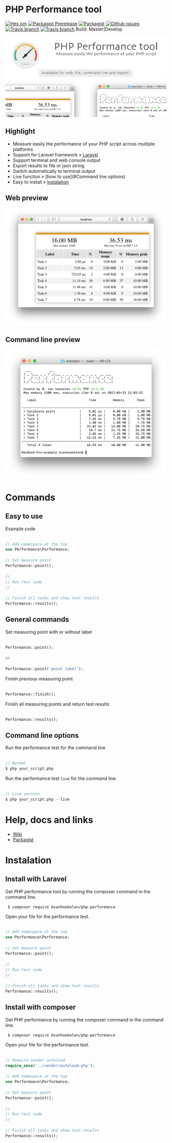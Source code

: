 # PHP Performance tool

[![Hex.pm](https://img.shields.io/hexpm/l/plug.svg?maxAge=2592000&style=flat-square)](https://github.com/bvanhoekelen/php-compressor/blob/master/LICENSE)
[![Packagist Prerelease](https://img.shields.io/packagist/vpre/bvanhoekelen/php-performance.svg?style=flat-square)](https://packagist.org/packages/bvanhoekelen/php-performance)
[![Packagist](https://img.shields.io/packagist/dt/bvanhoekelen/php-performance.svg?style=flat-square)](https://packagist.org/packages/bvanhoekelen/php-performance)
[![Github issues](https://img.shields.io/github/issues/bvanhoekelen/php-performance.svg?style=flat-square)](https://github.com/bvanhoekelen/php-performance/issues)
[![Travis branch](https://img.shields.io/travis/bvanhoekelen/php-performance/master.svg?style=flat-square)](https://travis-ci.org/bvanhoekelen/php-performance)
[![Travis branch](https://img.shields.io/travis/bvanhoekelen/php-performance/develop.svg?style=flat-square)](https://travis-ci.org/bvanhoekelen/php-performance) Build: Master|Develop

<p align="center"><img src="/assets/raw/php-performance-tool.png" alt="PHP performance tool" /></p>

## Highlight
- Measure easily the performance of your PHP script across multiple platforms
- Support for Laravel framework » [Laravel](https://laravel.com)
- Support terminal and web console output
- Export results to file or json string
- Switch automatically to terminal output
- Live function » [how to use](#Command line options)
- Easy to install » [instalation](#instalation)

## Web preview
<p align="center"><img src="/assets/raw/php-performance-tool-web-support.png" alt="PHP performance tool for web" /></p>

## Command line preview
<p align="center"><img src="/assets/raw/php-performance-tool-command-line.png" alt="PHP performance tool for command line" /></p>

# Commands

## Easy to use
Example code
```php

// Add namespace at the top
use Performance\Performance;

// Set measure point
Performance::point();

//
// Run test code
//

// Finish all tasks and show test results
Performance::results();

```

## General commands
Set measuring point with or without label

```php

Performance::point();

or 

Performance::point('point label');

```

Finish previous measuring point 

```php

Performance::finish();

```

Finish all measuring points and return test results

```php

Performance::results();

```

## Command line options

Run the performance test for the command line

```php

// Normal
$ php your_script.php
```
Run the performance test `live` for the command line

```php

// Live version
$ php your_script.php --live 

```

# Help, docs and links
- [Wiki](https://github.com/bvanhoekelen/php-performance/wiki)
- [Packagist](https://packagist.org/packages/bvanhoekelen/php-performance)

# Instalation

## Install with Laravel
Get PHP performance tool by running the composer command in the command line. 
```{r, engine='bash', count_lines}
 $ composer require bvanhoekelen/php-performance
```

Open your file for the performance test.
```php

// Add namespace at the top
use Performance\Performance;

// Set measure point
Performance::point();

//
// Run test code
//

// Finish all tasks and show test results
Performance::results();

```

## Install with composer
Get PHP performance by running the composer command in the command line. 
```{r, engine='bash', count_lines}
 $ composer require bvanhoekelen/php-performance
```

Open your file for the performance test.
```php

// Require vender autoload
require_once('../vendor/autoload.php');

// Add namespace at the top
use Performance\Performance;

// Set measure point
Performance::point();

//
// Run test code
//

// Finish all tasks and show test results
Performance::results();

```